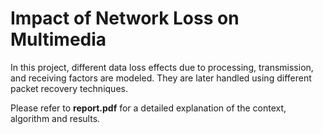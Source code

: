 # Impact of Network Loss on Multimedia
In this project, different data loss effects due to processing, transmission, and receiving factors are modeled. They are later handled using different packet recovery techniques.

Please refer to **report.pdf** for a detailed explanation of the context, algorithm and results.  
